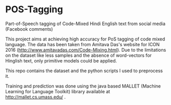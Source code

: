# POS-Tagging
Part-of-Speech tagging of Code-Mixed Hindi English text from social media (Facebook comments)

This project aims at achieving high accuracy for PoS tagging of code mixed language. The data has been taken from Amitava Das's website for ICON 2016 (http://www.amitavadas.com/Code-Mixing.html). Due to the limitations on the dataset like less samples and the absence of word-vectors for Hinglish text, only primitive models could be applied.

This repo contains the dataset and the python scripts I used to preprocess it.

Training and prediction was done using the java based MALLET (Machine Learning for Language Toolkit) library available at http://mallet.cs.umass.edu/  .
